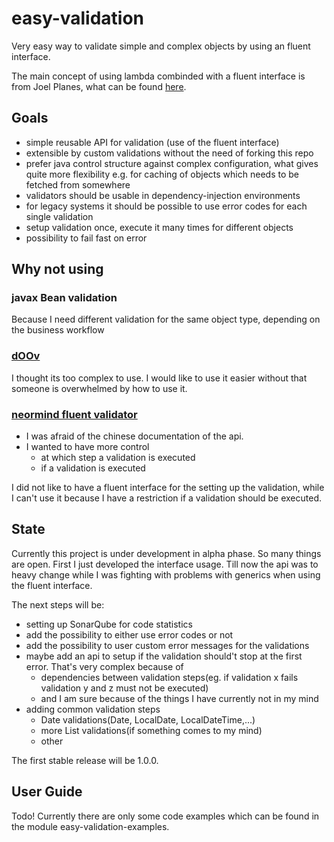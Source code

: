 # easy-validation
Very easy way to validate simple and complex objects by using an fluent interface.

The main concept of using lambda combinded with a fluent interface is from Joel Planes, what can be found [here](https://medium.com/@jplanes/lambda-validations-with-java-8-86aa8143bd9f).

## Goals
- simple reusable API for validation (use of the fluent interface)
- extensible by custom validations without the need of forking this repo
- prefer java control structure against complex configuration, what gives quite more flexibility e.g. for caching of objects which needs to be fetched from somewhere
- validators should be usable in dependency-injection environments
- for legacy systems it should be possible to use error codes for each single validation
- setup validation once, execute it many times for different objects
- possibility to fail fast on error

## Why not using
### javax Bean validation
Because I need different validation for the same object type, depending on the business workflow
### [dOOv](https://github.com/lesfurets/dOOv)
I thought its too complex to use. I would like to use it easier without that someone is overwhelmed by how to use it.
### [neormind fluent validator](https://github.com/neoremind/fluent-validator)
* I was afraid of the chinese documentation of the api.
* I wanted to have more control 
  * at which step a validation is executed  
  * if a validation is executed
  
I did not like to have a fluent interface for the setting up the validation, while I can't use it because I have a restriction if a validation should be executed.

## State
Currently this project is under development in alpha phase. 
So many things are open. First I just developed the interface usage. 
Till now the api was to heavy change while I was fighting with problems with generics when using the fluent interface.

The next steps will be:
* setting up SonarQube for code statistics
* add the possibility to either use error codes or not
* add the possibility to user custom error messages for the validations
* maybe add an api to setup if the validation should't stop at the first error. That's very complex because of
  * dependencies between validation steps(eg. if validation x fails validation y and z must not be executed)
  * and I am sure because of the things I have currently not in my mind 
* adding common validation steps
  * Date validations(Date, LocalDate, LocalDateTime,...)
  * more List validations(if something comes to my mind)
  * other
  
The first stable release will be 1.0.0.

## User Guide
Todo! 
Currently there are only some code examples which can be found in the module easy-validation-examples.
